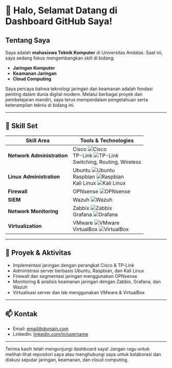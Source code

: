 # 👋 Halo, Selamat Datang di Dashboard GitHub Saya!

## Tentang Saya

Saya adalah **mahasiswa Teknik Komputer** di Universitas Andalas. Saat ini, saya sedang fokus mengembangkan skill di bidang:

- **Jaringan Komputer**
- **Keamanan Jaringan**
- **Cloud Computing**

Saya percaya bahwa teknologi jaringan dan keamanan adalah fondasi penting dalam dunia digital modern. Melalui berbagai proyek dan pembelajaran mandiri, saya terus memperdalam pengetahuan serta keterampilan teknis di bidang ini.

---

## 🔧 Skill Set

| Skill Area                | Tools & Technologies                                                                                         |
|---------------------------|-------------------------------------------------------------------------------------------------------------|
| **Network Administration**| Cisco ![Cisco](https://img.shields.io/badge/-Cisco-1BA0D7?logo=cisco&logoColor=white) <br> TP-Link ![TP-Link](https://img.shields.io/badge/-TP--Link-1ABC9C?logo=tp-link&logoColor=white) <br> Switching, Routing, Wireless |
| **Linux Administration**  | Ubuntu ![Ubuntu](https://img.shields.io/badge/-Ubuntu-E95420?logo=ubuntu&logoColor=white) <br> Raspbian ![Raspbian](https://img.shields.io/badge/-Raspbian-D20F2A?logo=raspberry-pi&logoColor=white) <br> Kali Linux ![Kali Linux](https://img.shields.io/badge/-Kali%20Linux-557C94?logo=kali-linux&logoColor=white) |
| **Firewall**              | OPNsense ![OPNsense](https://img.shields.io/badge/-OPNsense-F58025?logo=opnsense&logoColor=white)           |
| **SIEM**                  | Wazuh ![Wazuh](https://img.shields.io/badge/-Wazuh-0078D7?logo=wazuh&logoColor=white)                       |
| **Network Monitoring**    | Zabbix ![Zabbix](https://img.shields.io/badge/-Zabbix-E2001A?logo=zabbix&logoColor=white) <br> Grafana ![Grafana](https://img.shields.io/badge/-Grafana-F46800?logo=grafana&logoColor=white) |
| **Virtualization**        | VMware ![VMware](https://img.shields.io/badge/-VMware-607078?logo=vmware&logoColor=white) <br> VirtualBox ![VirtualBox](https://img.shields.io/badge/-VirtualBox-183A61?logo=virtualbox&logoColor=white) |

---

## 🚀 Proyek & Aktivitas

- Implementasi jaringan dengan perangkat Cisco & TP-Link
- Administrasi server berbasis Ubuntu, Raspbian, dan Kali Linux
- Firewall dan segmentasi jaringan menggunakan OPNsense
- Monitoring & analisis keamanan jaringan dengan Zabbix, Grafana, dan Wazuh
- Virtualisasi server dan lab menggunakan VMware & VirtualBox

---

## 📫 Kontak

- Email: [email@domain.com](mailto:fahruldwianugrah86@gmail.com)
- LinkedIn: [linkedin.com/in/username](https://linkedin.com/in/fahrulanugrh86)

---

Terima kasih telah mengunjungi dashboard saya! Jangan ragu untuk melihat-lihat repositori saya atau menghubungi saya untuk kolaborasi dan diskusi seputar jaringan, keamanan, dan cloud computing.

